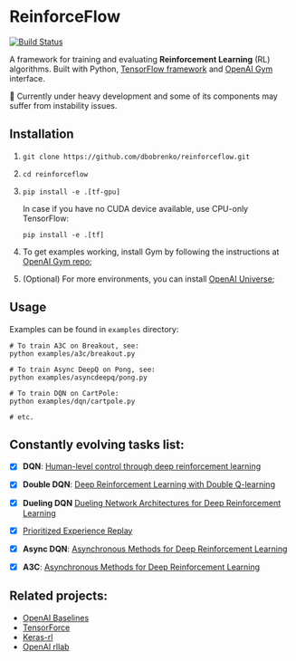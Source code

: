 # ReinforceFlow
[![Build Status](https://travis-ci.org/dbobrenko/reinforceflow.svg?branch=master)](https://travis-ci.org/dbobrenko/reinforceflow)

A framework for training and evaluating **Reinforcement Learning** (RL) algorithms.
Built with Python, [TensorFlow framework](https://www.tensorflow.org/) and [OpenAI Gym](https://gym.openai.com/) interface.

:construction: Currently under heavy development and some of its components may suffer from instability issues.

## Installation
  1. `git clone https://github.com/dbobrenko/reinforceflow.git`
  2. `cd reinforceflow`
  3. `pip install -e .[tf-gpu]`

     In case if you have no CUDA device available, use CPU-only TensorFlow:

     `pip install -e .[tf]`

  3. To get examples working, install Gym by following the instructions at [OpenAI Gym repo](https://github.com/openai/gym);
  4. (Optional) For more environments, you can install [OpenAI Universe](https://universe.openai.com/);



## Usage
Examples can be found in `examples` directory:
```
# To train A3C on Breakout, see:
python examples/a3c/breakout.py

# To train Async DeepQ on Pong, see:
python examples/asyncdeepq/pong.py

# To train DQN on CartPole:
python examples/dqn/cartpole.py

# etc.
```


## Constantly evolving tasks list:
  - [x] **DQN**: [Human-level control through deep reinforcement learning](http://www.nature.com/nature/journal/v518/n7540/full/nature14236.html)
  - [x] **Double DQN**: [Deep Reinforcement Learning with Double Q-learning](https://arxiv.org/abs/1509.06461)
  - [x] **Dueling DQN** [Dueling Network Architectures for Deep Reinforcement Learning](https://arxiv.org/abs/1511.06581)
  - [x] [Prioritized Experience Replay](https://arxiv.org/abs/1511.05952v4)
  - [x] **Async DQN**: [Asynchronous Methods for Deep Reinforcement Learning](https://arxiv.org/abs/1602.01783v2)
  - [x] **A3C**: [Asynchronous Methods for Deep Reinforcement Learning](https://arxiv.org/abs/1602.01783v2)


## Related projects:
  - [OpenAI Baselines](https://github.com/openai/baselines)
  - [TensorForce](https://github.com/reinforceio/tensorforce)
  - [Keras-rl](https://github.com/matthiasplappert/keras-rl)
  - [OpenAI rllab](https://github.com/openai/rllab)
